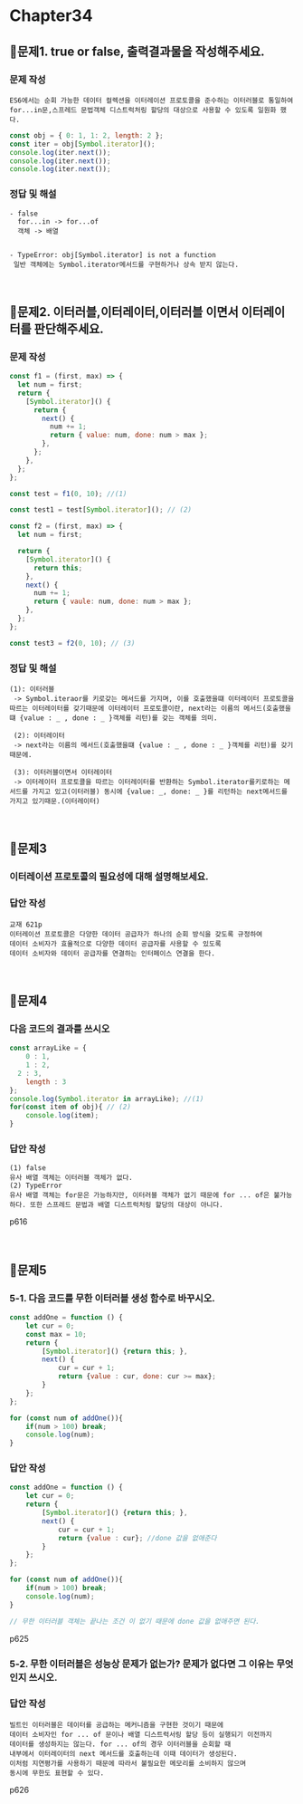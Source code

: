 # Chapter34

## 📌문제1. true or false, 출력결과물을 작성해주세요.

### 문제 작성

```
ES6에서는 순회 가능한 데이터 컬렉션을 이터레이션 프로토콜을 준수하는 이터러블로 통일하여 for...in문,스프레드 문법객체 디스트럭처링 할당의 대상으로 사용할 수 있도록 일원화 했다.
```

```js
const obj = { 0: 1, 1: 2, length: 2 };
const iter = obj[Symbol.iterator]();
console.log(iter.next());
console.log(iter.next());
console.log(iter.next());
```

### 정답 및 해설

```
- false
  for...in -> for...of
  객체 -> 배열


- TypeError: obj[Symbol.iterator] is not a function
 일반 객체에는 Symbol.iterator메서드를 구현하거나 상속 받지 않는다.
```

<br>

## 📌문제2. 이터러블,이터레이터,이터러블 이면서 이터레이터를 판단해주세요.

### 문제 작성

```js
const f1 = (first, max) => {
  let num = first;
  return {
    [Symbol.iterator]() {
      return {
        next() {
          num += 1;
          return { value: num, done: num > max };
        },
      };
    },
  };
};

const test = f1(0, 10); //(1)

const test1 = test[Symbol.iterator](); // (2)

const f2 = (first, max) => {
  let num = first;

  return {
    [Symbol.iterator]() {
      return this;
    },
    next() {
      num += 1;
      return { vaule: num, done: num > max };
    },
  };
};

const test3 = f2(0, 10); // (3)
```

### 정답 및 해설

```
(1): 이터러블
 -> Symbol.iteraor를 키로갖는 메서드를 가지며, 이를 호출했을떄 이터레이터 프로토콜을 따르는 이터레이터를 갖기때문에 이터레이터 프로토콜이란, next라는 이름의 메서드(호출했을떄 {value : _ , done : _ }객체를 리턴)를 갖는 객체를 의미.

 (2): 이터레이터
 -> next라는 이름의 메서드(호출했을떄 {value : _ , done : _ }객체를 리턴)를 갖기 때문에.

 (3): 이터러블이면서 이터레이터
 -> 이터레이터 프로토콜을 따르는 이터레이터를 반환하는 Symbol.iterator를키로하는 메서드를 가지고 있고(이터러블) 동시에 {value: _, done: _ }를 리턴하는 next메서드를 가지고 있기때문.(이터레이터)
```

<br>

## 📌문제3

### 이터레이션 프로토콜의 필요성에 대해 설명해보세요.

### 답안 작성

```
교재 621p
이터레이션 프로토콜은 다양한 데이터 공급자가 하나의 순회 방식을 갖도록 규정하여
데이터 소비자가 효율적으로 다양한 데이터 공급자를 사용할 수 있도록
데이터 소비자와 데이터 공급자를 연결하는 인터페이스 연결을 한다.
```

<br>

## 📌문제4

### 다음 코드의 결과를 쓰시오

```js
const arrayLike = { 
	0 : 1,
	1 : 2,
  2 : 3,
	length : 3
};
console.log(Symbol.iterator in arrayLike); //(1)
for(const item of obj){ // (2)
	console.log(item);
}
```

### 답안 작성

```
(1) false 
유사 배열 객체는 이터러블 객체가 없다. 
(2) TypeError
유사 배열 객체는 for문은 가능하지만, 이터러블 객체가 없기 때문에 for ... of은 불가능하다. 또한 스프레드 문법과 배열 디스트럭처링 할당의 대상이 아니다. 
```
p616

<br>

## 📌문제5
### 5-1. 다음 코드를 무한 이터러블 생성 함수로 바꾸시오. 

```js
const addOne = function () {
	let cur = 0;
	const max = 10;
	return {
		[Symbol.iterator]() {return this; },
		next() {
			cur = cur + 1;
			return {value : cur, done: cur >= max};
		}
	};
};

for (const num of addOne()){
	if(num > 100) break;
	console.log(num);
}
```

### 답안 작성

```js
const addOne = function () {
	let cur = 0;
	return {
		[Symbol.iterator]() {return this; },
		next() {
			cur = cur + 1;
			return {value : cur}; //done 값을 없애준다
		}
	};
};

for (const num of addOne()){
	if(num > 100) break;
	console.log(num);
}

// 무한 이터러블 객체는 끝나는 조건 이 없기 때문에 done 값을 없애주면 된다. 
```
p625

### 5-2. 무한 이터러블은 성능상 문제가 없는가? 문제가 없다면 그 이유는 무엇인지 쓰시오.

### 답안 작성
```
빌트인 이터러블은 데이터를 공급하는 메커니즘을 구현한 것이기 때문에 
데이터 소비자인 for ... of 문이나 배열 디스트럭서링 할당 등이 실행되기 이전까지 
데이터를 생성하지는 않는다. for ... of의 경우 이터러블을 순회할 때 
내부에서 이터레이터의 next 메서드를 호출하는데 이때 데이터가 생성된다.
이처럼 지연평가를 사용하기 때문에 따라서 불필요한 메모리를 소비하지 않으며
동시에 무한도 표현할 수 있다.
```
p626
